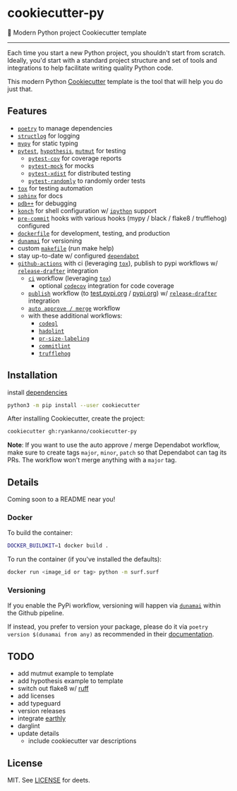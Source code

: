 # cookiecutter-py

🐍 Modern Python project Cookiecutter template

---

Each time you start a new Python project, you shouldn't start from scratch.
Ideally, you'd start with a standard project structure and set of tools and
integrations to help facilitate writing quality Python code.

This modern Python [Cookiecutter](https://github.com/audreyr/cookiecutter)
template is the tool that will help you do just that.

## Features

- [`poetry`](https://poetry.eustace.io) to manage dependencies
- [`structlog`](https://www.structlog.org/en/stable) for logging
- [`mypy`](https://mypy-lang.org) for static typing
- [`pytest`](https://github.com/pytest-dev/pytest), [`hypothesis`](https://github.com/HypothesisWorks/hypothesis), [`mutmut`](https://github.com/boxed/mutmut) for testing
  - [`pytest-cov`](https://pytest-cov.readthedocs.io/en/latest/) for coverage reports
  - [`pytest-mock`](https://github.com/pytest-dev/pytest-mock/) for mocks
  - [`pytest-xdist`](https://github.com/pytest-dev/pytest-xdist) for distributed testing
  - [`pytest-randomly`](https://github.com/pytest-dev/pytest-randomly) to randomly order tests
- [`tox`](https://tox.readthedocs.org/en/latest/) for testing automation
- [`sphinx`](http://www.sphinx-doc.org/en/master/) for docs
- [`pdb++`](https://github.com/pdbpp/pdbpp) for debugging
- [`konch`](http://konch.readthedocs.org/en/latest/) for shell configuration w/ [`ipython`](https://ipython.org) support
- [`pre-commit`](https://pre-commit.com) hooks with various hooks (mypy / black / flake8 / trufflehog) configured
- [`dockerfile`](https://www.docker.com/) for development, testing, and production
- [`dunamai`](https://github.com/mtkennerly/dunamai) for versioning
- custom [`makefile`](https://raw.githubusercontent.com/ryankanno/cookiecutter-py/master/%7B%7Bcookiecutter.package_name%7D%7D/Makefile) (run make help)
- stay up-to-date w/ configured [`dependabot`](https://dependabot.com/)
- [`github-actions`](https://github.com/features/actions) with ci (leveraging [`tox`](https://tox.readthedocs.org/en/latest/)), publish to pypi workflows w/ [`release-drafter`](https://github.com/release-drafter/release-drafter) integration
  - [`ci`](https://raw.githubusercontent.com/ryankanno/cookiecutter-py/main/%7B%7Bcookiecutter.package_name%7D%7D/.github/workflows/ci.yml) workflow (leveraging [`tox`](https://tox.readthedocs.org/en/latest/))
    - optional [`codecov`](https://codecov.io) integration for code coverage
  - [`publish`](https://github.com/ryankanno/cookiecutter-py/blob/main/%7B%7Bcookiecutter.package_name%7D%7D/.github/workflows/publish.yml) workflow (to [test.pypi.org](https://test.pypi.org) / [pypi.org](https://pypi.org)) w/ [`release-drafter`](https://github.com/release-drafter/release-drafter) integration
  - [`auto approve / merge`](https://github.com/ryankanno/cookiecutter-py/blob/main/%7B%7Bcookiecutter.package_name%7D%7D/.github/workflows/auto-approve-merge-dependabot.yml) workflow
  - with these additional workflows:
    - [`codeql`](https://raw.githubusercontent.com/ryankanno/cookiecutter-py/main/%7B%7Bcookiecutter.package_name%7D%7D/.github/workflows/codeql-analysis.yml)
    - [`hadolint`](https://raw.githubusercontent.com/ryankanno/cookiecutter-py/main/%7B%7Bcookiecutter.package_name%7D%7D/.github/workflows/hadolint.yml)
    - [`pr-size-labeling`](https://raw.githubusercontent.com/ryankanno/cookiecutter-py/main/%7B%7Bcookiecutter.package_name%7D%7D/.github/workflows/pr-size-labeler.yml)
    - [`commitlint`](https://raw.githubusercontent.com/ryankanno/cookiecutter-py/main/%7B%7Bcookiecutter.package_name%7D%7D/.github/workflows/commitlint.yml)
    - [`trufflehog`](https://raw.githubusercontent.com/ryankanno/cookiecutter-py/main/%7B%7Bcookiecutter.package_name%7D%7D/.github/workflows/trufflehog.yml)

## Installation

install [dependencies](https://cookiecutter.readthedocs.io/en/latest/installation.html)

```bash
python3 -m pip install --user cookiecutter
```

After installing Cookiecutter, create the project:

```bash
cookiecutter gh:ryankanno/cookiecutter-py
```

**Note**: If you want to use the auto approve / merge Dependabot workflow, make
sure to create tags `major`, `minor`, `patch` so that Dependabot can tag its
PRs. The workflow won't merge anything with a `major` tag.

## Details

Coming soon to a README near you!

### Docker

To build the container:

```bash
DOCKER_BUILDKIT=1 docker build .
```

To run the container (if you've installed the defaults):

```bash
docker run <image_id or tag> python -m surf.surf
```

### Versioning

If you enable the PyPi workflow, versioning will happen via [`dunamai`](https://github.com/mtkennerly/dunamai) within the Github pipeline.

If instead, you prefer to version your package, please do it via ```poetry version $(dunamai from any)``` as recommended in their [documentation](https://github.com/mtkennerly/dunamai#integration).

## TODO

- add mutmut example to template
- add hypothesis example to template
- switch out flake8 w/ [ruff](https://github.com/charliermarsh/ruff)
- add licenses
- add typeguard
- version releases
- integrate [earthly](https://github.com/earthly/earthly)
- darglint
- update details
  - include cookiecutter var descriptions

## License

MIT. See [LICENSE](https://github.com/ryankanno/cookiecutter-py/blob/main/LICENSE) for deets.
